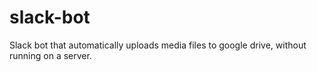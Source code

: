 # slack-bot
Slack bot that automatically uploads media files to google drive, without running on a server. 
